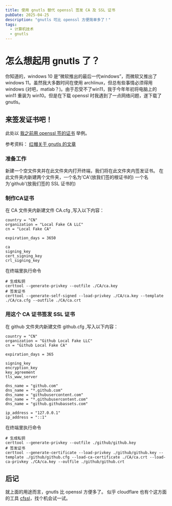 ```yaml
---
title: 使用 gnutls 替代 openssl 签发 CA 及 SSL 证书
pubDate: 2025-04-25
description: "gnutls 可比 openssl 方便简单多了！"
tags:
  - 计算机技术
  - gnutls
---
```


# 怎么想起用 gnutls 了？

你知道的，windows 10 是“微软推出的最后一代windows”，而微软又推出了 windows 11。虽然我大多数时间在使用 archlinux，但总有些事情必须得用 windows (对吧，matlab？)。由于忍受不了win11，我于今年年初将电脑上的 win11 重装为 win10。但是在下载 openssl 时我遇到了一点网络问题，遂下载了gnutls。

## 来签发证书吧！

此处以 [我之前用 openssl 签的证书](https://blog.crisipa.icu/posts/20231008-access-github/#%E7%AD%BE%E5%8F%91%E8%AF%81%E4%B9%A6) 举例。

参考资料： [红帽关于 gnutls 的文章](https://docs.redhat.com/zh-cn/documentation/red_hat_enterprise_linux/8/html/securing_networks/creating-a-private-ca-using-gnutls_creating-and-managing-tls-keys-and-certificates#creating-a-private-ca-using-gnutls_creating-and-managing-tls-keys-and-certificates)

### 准备工作

新建一个空文件夹并在此文件夹内打开终端，我们将在此文件夹内签发证书。
在此文件夹内新建两个文件夹，一个名为'CA'(放我们签的根证书的) 一个名为'github'(放我们签的 SSL 证书的)

### 制作CA证书

在 CA 文件夹内新建文件 CA.cfg ,写入以下内容：

```
country = "CN"
organization = "Local Fake CA LLC"
cn = "Local Fake CA"

expiration_days = 3650

ca
signing_key
cert_signing_key
crl_signing_key

```

在终端里执行命令

```
# 生成私钥
certtool --generate-privkey --outfile ./CA/ca.key
# 签发证书
certtool --generate-self-signed --load-privkey ./CA/ca.key --template ./CA/ca.cfg --outfile ./CA/ca.crt
```

### 用这个 CA 证书签发 SSL 证书

在 github 文件夹内新建文件 github.cfg ,写入以下内容：

```
country = "CN"
organization = "Github Local Fake LLC"
cn = "Github Local Fake CA"

expiration_days = 365

signing_key
encryption_key
key_agreement
tls_www_server

dns_name = "github.com"
dns_name = "*.github.com"
dns_name = "githubusercontent.com"
dns_name = "*.githubusercontent.com"
dns_name = "github.githubassets.com"

ip_address = "127.0.0.1"
ip_address = "::1"

```

在终端里执行命令

```
# 生成私钥
certtool --generate-privkey --outfile ./github/github.key
# 签发证书
certtool --generate-certificate --load-privkey ./github/github.key --template ./github/github.cfg --load-ca-certificate ./CA/ca.crt --load-ca-privkey ./CA/ca.key --outfile ./github/github.crt
```

## 后记

就上面的用途而言，gnutls 比 openssl 方便多了。
似乎 cloudflare 也有个这方面的工具 [cfssl](https://github.com/cloudflare/cfssl)，找个机会试一试。
